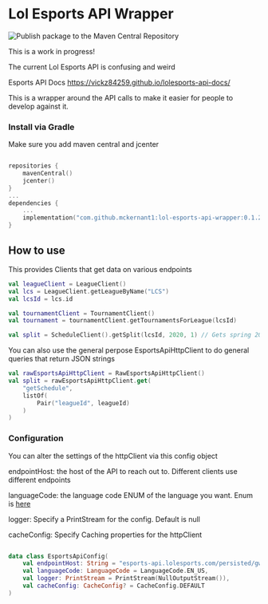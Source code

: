 # Lol Esports API Wrapper
![Publish package to the Maven Central Repository](https://github.com/mckernant1/LolEsportsApiWrapper/workflows/Publish%20package%20to%20the%20Maven%20Central%20Repository/badge.svg)

This is a work in progress!

The current Lol Esports API is confusing and weird

Esports API Docs
https://vickz84259.github.io/lolesports-api-docs/


This is a wrapper around the API calls to make it easier for people to develop against it.

### Install via Gradle
Make sure you add maven central and jcenter
```kotlin

repositories {
    mavenCentral()
    jcenter()
}
...
dependencies {
    ...
    implementation("com.github.mckernant1:lol-esports-api-wrapper:0.1.2")
}
```


## How to use
This provides Clients that get data on various endpoints

```kotlin
val leagueClient = LeagueClient()
val lcs = LeagueClient.getLeagueByName("LCS")
val lcsId = lcs.id

val tournamentClient = TournamentClient()
val tournament = tournamentClient.getTournamentsForLeague(lcsId)

val split = ScheduleClient().getSplit(lcsId, 2020, 1) // Gets spring 2020 split including playoffs
```

You can also use the general perpose EsportsApiHttpClient to do general queries that return JSON strings

```kotlin
val rawEsportsApiHttpClient = RawEsportsApiHttpClient()
val split = rawEsportsApiHttpClient.get(
    "getSchedule",
    listOf(
        Pair("leagueId", leagueId)
    )
)
```

### Configuration
You can alter the settings of the httpClient via this config object

endpointHost: the host of the API to reach out to. Different clients use different endpoints

languageCode: the language code ENUM of the language you want. Enum is [here](https://github.com/mckernant1/LolEsportsApiWrapper/blob/master/src/main/kotlin/com/github/mckernant1/lolapi/config/LanguageCode.kt)

logger: Specify a PrintStream for the config. Default is null

cacheConfig: Specify Caching properties for the httpClient

```kotlin

data class EsportsApiConfig(
    val endpointHost: String = "esports-api.lolesports.com/persisted/gw/",
    val languageCode: LanguageCode = LanguageCode.EN_US,
    val logger: PrintStream = PrintStream(NullOutputStream()),
    val cacheConfig: CacheConfig? = CacheConfig.DEFAULT
)
```
